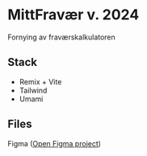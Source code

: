 # MittFravær v. 2024

Fornying av fraværskalkulatoren

## Stack

- Remix + Vite
- Tailwind
- Umami

## Files

Figma ([Open Figma project](https://www.figma.com/design/i2QEaFqDPUvOuKWhs7dEHm/MittFrav%C3%A6r?node-id=0%3A1&t=4HUgTmnAQerfpt3j-1))

